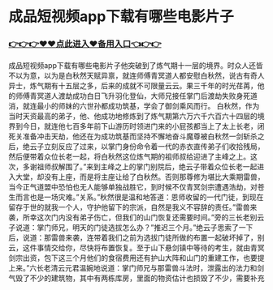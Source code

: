 # 成品短视频app下载有哪些电影片子

### <a href="https://k5t6.com">👉👉👉♥♥点此进入♥备用入口👈👉👉</a>

成品短视频app下载有哪些电影片子他突破到了炼气期十一层的境界。时众人还皆不以为意，以为是白秋然天赋异禀，就连师傅青冥道人都安慰白秋然，说古有奇人异士，炼气期有十五层之多，后来的成就不可限量云云。果三千年的时光荏苒，他的师傅青冥道人渡劫成功白日飞升羽化登仙，大师兄接任掌门后渡劫失败身死道消，就连最小的师妹的六世孙都成功筑基，学会了御剑乘风而行。
白秋然，作为当时天资最高的弟子，他、他成功地修炼到了炼气期第六万六千六百六十四层的境界到今日，就连他七百多年前下山游历时领进门来的小屁孩都当上了太上长老，闭死关准备冲击天劫，他还在为成功筑基而坚持不懈地奋斗魔尊被白秋然一剑斩杀之后，绝云子立刻反应了过来，以掌门身份命令着一代的赤衣直传弟子们收拾残局，然后便带着众位长老一起，将白秋然这位炼气期的祖师叔给迎进了主峰之上。这次，多谢祖师叔解围了。”来到主峰之上的掌门别院后，绝云子带着众位长老一起进入大堂，却没有上座，而是将主座让给了白秋然。否则那尊修为堪比大乘期雷兽，当今正气道盟中恐怕也无人能够单独战胜它，到时候不仅青冥剑宗遭遇浩劫，对苍生而言也是一场灾难。”关系。”秋然很是温和地答道：恩师收留的一代门徒，到现在留存于世的就我一个人，守护他留下的宗派，自然是我义不容辞的责任。”雷兽来袭，所幸这次门内没有弟子伤亡，但我们的山门恢复还需要时间。”旁的三长老别云子说道：掌门师兄，明天的门徒选拔怎么办？”推迟三个月。”绝云子思索了一下后，说道：那雷兽来袭，连带着我们之前为选拔门徒所做的布置一起破坏掉了，别云，这件事情交给你，尽快将布置恢复。至于山下悬剑镇中等待的考生，就由青冥剑宗出资，包下这三个月他们的食宿费用还有护山大阵和山门的重建工作，也要提上来。”六长老清云元君温婉地说道：掌门师兄与那雷兽斗法时，泄露出的法力和剑气毁了不少的建筑物，其中有两栋库房，里面的物资估计也损毁了不少，需要补充
